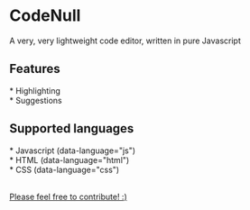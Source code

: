 <h1>CodeNull</h1>
<p>A very, very lightweight code editor, written in pure Javascript</p>

<h2>Features</h2>
* Highlighting<br>
* Suggestions<br>

<h2>Supported languages</h2>
* Javascript (data-language="js")<br>
* HTML (data-language="html")<br>
* CSS (data-language="css")<br><br>

<u>Please feel free to contribute! :)</u>
